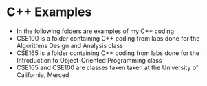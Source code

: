 C++ Examples
============

+ In the following folders are examples of my C++ coding
+ CSE100 is a folder containing C++ coding from labs done for the Algorithms Design and Analysis class
+ CSE165 is a folder containing C++ coding from labs done for the Introduction to Object-Oriented Programming class
+ CSE165 and CSE100 are classes taken taken at the University of California, Merced
